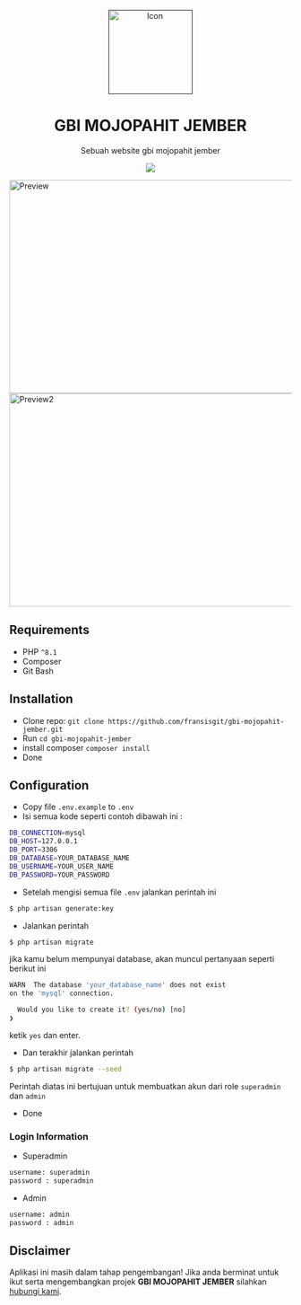 <p align="center">
  <a href="">
    <img src="https://www.gbimojopahit.org/logo_mojopahit.png" alt="Icon" width="150" height="150">
  </a>
</p>

<h1 align="center">GBI MOJOPAHIT JEMBER</h1>

<span align="center">

Sebuah website gbi mojopahit jember

[![](https://img.shields.io/badge/OS-Windows-blue)](LICENSE)

</span>

<img src="https://lh3.googleusercontent.com/fife/AGXqzDnxxRisBfLd6S4SCqxEzVCN3EyXwH5DkiCB5AcY9-PpAaMJmsXDJzgW-XpGaMQgFbA6Mj4ZZLcptI99KqY1EmaAkm0kDWW-GmfuQkoqdTA2J_qrBf7K6014HDdY4ILZuckgkYC5EUs2zfJfTXOXdVysuBn15PMBaRM9uf-3iic1WwYCxvD8SZ4mhCtjzL6yFgJ-0qiigChi3UikM4-qDoqCPoDH01YMPcm4069BgevDc63x0QaiTIFgddreFpKlJWxsFXi1Jw82D0aoKs4cmqM29WlbVBUvBSYuIaRZ6Bci9Jl3CIBCMBRSq_XDHhxhxTbeY5BRppkueIXTFrZ3JBf6-B2RXKUcHAhAMU5lbtrqRGax7l2f_JlcCFTkHFCAeVfqjzo7N6iXnWicU8R-RKNygPNRmpPUxpJdG9fkXS3mGu2aCwekEodfVOTid0Ueeh_1Y34PSwaXZKL3V46CqFKwonxz5CELSRt6oob2WdpkPor4wI6W2EfZ6buMCBuD-KmDIw5XCsxiB3mCUEA5W-Nz9vLfmCzz_wTopiqiEIjSNK9Rva5CTqnOflcrWHU6ZTsOgqZ4RCimb_uYUm5EoDvPGOhyXBKhOdXkjtD89ioIjl_Ns-0ap36WxPKfm6EohXjgn0GYJ5XeiyXblsTV1rh6WNyxzyJGmej6NB0H-6fkyexQyHqSYAuLOf-ojBhLT3fnKafYovwRU0Qly4L9CY8zMO4Em-YbHNgGUjn0oAoT1P4h6R_izr3dmv1sxdiO1f6NPv0aX3msXqqBf-f8u3fYURjF1M9l7Q50Yn0MKu7VDCR_3smmvAtHtppmfSaJGuKY95hML1GIQsUPZkJ-ZMmiOParCQ0_jCDpjBMrx2M0ubyTxvPGiKv8F25nTwx5IHnqJqPFsJQwVz3AugwlpWP0DID_W_VDLWGN1qi2vNBfCpmwLUAKUgtaYAt8FDCr_6zLXIRF1ypo-zExl2O8vmuznx6T6iVpaEuMacLvsfVds99-vwwQJqNBXATbEsNYTvK0-MDsvYTGNFAiZCL09p_LNGWBcxFlhfzl_lPXAdAXH-_jSsxWj1P-aXMqQSkZ3t59KJNy9Engj9_M8SwZfTWAJMXggQAlEC7Jrfre-nmVIyrGrTKGus4LPVCiZ_tv_m-ZV8ZlANFbd8OqI9GzIY8vHQDhxOIFR_imA7jyej2dA1iMv_CR70utqIsAUTrFuN_NdAIhtRHxkDlFg0MeQc3dVbSx2dUiBxVaI3xWnfVDZmhPM8FDSib-7pFHuju3QD-oiTWffBkgDFktkjBVrjkVZSIVZ3N-W-ZwwrFUbLTSOn58-mAtF1mERE_XsGjACvKZWOotXWtqg1rpEApdHHaS4l2IcNuiGveS_Twq5U5FJlGNA6vlZ_QkJYeR8bERSuNbJmfEqpDEhSkZOokKDLEVY6-znbZbw_XDveljTGPiuhoyZIvg9KI3a6-v_2tjN2NW9KmrSBOhn_sob_pNI4x9zpkXkbC9IyarzyEE0kbNK8I4RX_08TYMYV_yRTgY1KeStE2KKrwJgwk-Opr5pyd9aT5qYV3rKVpG6BQ1C7m3BdUQt1iP=w1366-h617" alt="Preview" width="800" height="380">

<img src="https://lh3.googleusercontent.com/fife/AGXqzDnfz2o3ixAjuhlTNqt6SZjJHl9ZIkC7YswHxCQw2jVqHvvGXUz5oe6npbME8vmpON6PcfFH29Zh_dUsh33PoIhKH1P_yWO7zUTfE8XiEiez5km8Z9WUHfDGeabU6cajepow6l-8L4nP2Kj97sjmLyOiGZHUIKamLvbbTliOp5UujLg7GWxgp8u39Gubf7vXMXlLGmIiynVXma5--HQxwddBNR40ewUW1UnnsJTjCHZ6gZTdfRTRu7GXBkwpT_fd5sMnxlkoefePnnkeNpXRI7gXEmtQOm2VtmdgS3da3mj61G0GS3sPSUx-SJNJRFcBCwVm_c4X_6YBZez9iqTCikB9Rbc3aw8q7Tt6n1BMsyNKqvYfRrb2ydPuS-EmR4VU8owFnW6-c9RwqLUiMKtdE6ytI_AyGq5xFHyVZPBfDXH1tFPbZiWes7HL1bjihWKnFRetH_qh3KnfD3MWMySh0bX_bbKgyZK9cWXhZfAjEcgp6q60EApp_fsMn2dPFmxe3qruWB0CHJ1-dnJ8-hAXS42F5ZC7Zjj5EQVmIQ8GfFG75nP2GUCEivfU27PgRQw8PuYyxPR7A7FIFZCfhuBDSFF78Jln4uu48YLQ5BNN3mS3P2PAmkFltR9J2uun7lu2L4aRnS8XNQCfeCREK5ehtnW_h-3a5j58Mop6t75bRNdiKqiJkarvKWZB7DUYWWUJ7txOiGbE7YDCkC2heDhH9JRqUHS5Juejj4_WxwEhZ86D8gyDzfyz4OC7AKFxCD0BUWoxsOlR_OWCpl0kp8AuhMBuGKhNelIK3531xtJRmOE2wcGnmYrSkTFtFX1-i3ASU2Gfyc1XFeFmouAIMr0gcCRrI3SPZdd2ksU2vMKfjahJnqAavJKpMCBP_umlBQGNs_ZfgwWu97gBcSW28tUyfJd68_ea-3Wl8dlPaK0paIK3bhRV2xTMFaoyMtaF5MBG8l0uiXp4lCMjKi-e9D1ioSlBxDsdU5Hkj6w6j1JIsWvKQHOJEvYMVfWH-iqqKcag0r-Tsu_7ieSDil6RNm-e15xCL-O2sB0BtciePb9XmnmBY8iSyzc3H6eipoNDjmYomeE_QmuFbkVpv5J6J8fdY-9kXInY5qfmKJT7LHz3s1bbUWaxTa2iWF7WnTDy_MgPWf-5I0j_zvfi45IZD5R60SWGIqRbwyBlBX0Q66c0BAG3-GH4qxJLZ1j6SOxoJm_sGLMn3a0iUQWvIZRTFlLLjdsl1CpiKsrF9SmccvqkHjd0coOjApvwlFNDE-OeD8_o9sxZ5VvYSlcd4zRMSfSpzJL2RF6UbSuD0kuMu0IT5fkejs1lV656AD6DV-FfJxjIBXY0kE0T-M8PTrE2txaKkM2zJ1pUA47pYg67bcHm-2JSExa4h7rBbPoSRz6MUR8fhGPhcdBK9aLbWi72uDLPy8Ibr9R4NRP1_yeV-Xe7juaDCPzfy8c0VvnhFRpbpOeHk4VuYvzbynFH_CK-V2S0jHPl_E1vNlqOcAHaPhgrIKx6oOyNn6i_o7K30JMHEXnqUgRXVVGR6oCo7hnymhOiWY5SWomvMFx0LdYCu7wjR7TKX5TJLtXG=w1366-h617" alt="Preview2" width="800" height="380">
<br>

## Requirements

* PHP `^8.1`
* Composer
* Git Bash

## Installation
- Clone repo: `git clone https://github.com/fransisgit/gbi-mojopahit-jember.git`
- Run `cd gbi-mojopahit-jember`
- install composer `composer install`
- Done

## Configuration
- Copy file `.env.example` to `.env`
- Isi semua kode seperti contoh dibawah ini :
```bash
DB_CONNECTION=mysql
DB_HOST=127.0.0.1
DB_PORT=3306
DB_DATABASE=YOUR_DATABASE_NAME
DB_USERNAME=YOUR_USER_NAME
DB_PASSWORD=YOUR_PASSWORD
```
- Setelah mengisi semua file `.env` jalankan perintah ini
```bash
$ php artisan generate:key
```
- Jalankan perintah
```bash
$ php artisan migrate
```
jika kamu belum mempunyai database, akan muncul pertanyaan seperti berikut ini
```bash
WARN  The database 'your_database_name' does not exist
on the 'mysql' connection.  

  Would you like to create it? (yes/no) [no]
❯ 
```
ketik `yes` dan enter.
- Dan terakhir jalankan perintah
```bash
$ php artisan migrate --seed
```
Perintah diatas ini bertujuan untuk membuatkan akun dari role `superadmin` dan `admin`
- Done

### Login Information
- Superadmin
```bash
username: superadmin
password : superadmin
```
- Admin
```bash
username: admin
password : admin
```

## Disclaimer
Aplikasi ini masih dalam tahap pengembangan! Jika anda berminat untuk ikut serta mengembangkan projek **GBI MOJOPAHIT JEMBER** silahkan <a href="mailto:averangefransis@gmail.com">hubungi kami</a>.
